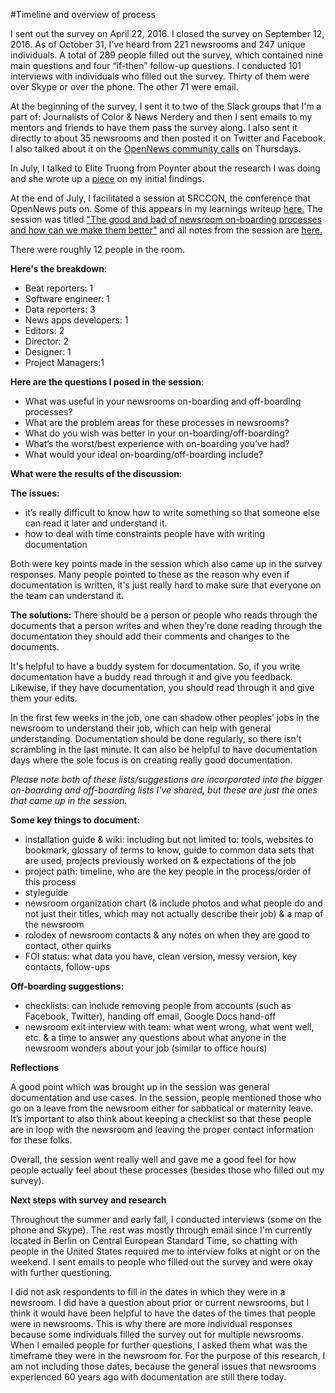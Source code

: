 #Timeline and overview of process

I sent out the survey on April 22, 2016. I closed the survey on September 12, 2016. As of October 31, I’ve heard from 221 newsrooms and 247 unique individuals. A total of 289 people filled out the survey, which contained nine main questions and four “if-then” follow-up questions. I conducted 101 interviews with individuals who filled out the survey. Thirty of them were over Skype or over the phone. The other 71 were email.  

At the beginning of the survey, I sent it to two of the Slack groups that I'm a part of: Journalists of Color & News Nerdery and then I sent emails to my mentors and friends to have them pass the survey along. I also sent it directly to about 35 newsrooms and then posted it on Twitter and Facebook. I also talked about it on the [OpenNews community calls](https://opennews.org/what/community/calls/) on Thursdays.

In July, I talked to Elite Truong from Poynter about the research I was doing and she wrote up a [piece](http://www.poynter.org/2016/why-journalists-need-to-report-on-how-they-work/420138/) on my initial findings.

At the end of July, I facilitated a session at SRCCON, the conference that OpenNews puts on. Some of this appears in my learnings writeup [here.](https://medium.com/@sandhya__k/my-learnings-from-srccon-2016-5b81fbd3ca2#.86kmdcbzp) The session was titled ["The good and bad of newsroom on-boarding processes and how can we make them better"](http://schedule.srccon.org/#_session-newsroom-onboarding) and all notes from the session are [here.](https://public.etherpad-mozilla.org/p/SRCCON2016-newsroom-onboarding
)

There were roughly 12 people in the room. 

**Here's the breakdown**:

* Beat reporters: 1 
* Software engineer: 1 
* Data reporters: 3
* News apps developers: 1
* Editors: 2
* Director: 2 
* Designer: 1
* Project Managers:1 

**Here are the questions I posed in the session**: 

- What was useful in your newsrooms on-boarding and off-boarding processes?
- What are the problem areas for these processes in newsrooms?
- What do you wish was better in your on-boarding/off-boarding?
- What’s the worst/best experience with on-boarding you’ve had?
- What would your ideal on-boarding/off-boarding include?

**What were the results of the discussion**:

**The issues:** 

- it’s really difficult to know how to write something so that someone else can read it later and understand it.
- how to deal with time constraints people have with writing documentation

Both were key points made in the session which also came up in the survey responses. Many people pointed to these as the reason why even if documentation is written, it's just really hard to make sure that everyone on the team can understand it. 

**The solutions:** There should be a person or people who reads through the documents that a person writes and when they’re done reading through the documentation they should add their comments and changes to the documents. 

It's helpful to have a buddy system for documentation. So, if you write documentation have a buddy read through it and give you feedback. Likewise, if they have documentation, you should read through it and give them your edits. 

In the first few weeks in the job, one can shadow other peoples’ jobs in the newsroom to understand their job, which can help with general understanding. Documentation should be done regularly, so there isn't scrambling in the last minute. It can also be helpful to have documentation days where the sole focus is on creating really good documentation.

*Please note both of these lists/suggestions are incorporated into the bigger on-boarding and off-boarding lists I've shared, but these are just the ones that came up in the session.*

**Some key things to document:** 

- installation guide & wiki: including but not limited to: tools, websites to bookmark, glossary of terms to know, guide to common data sets that are used, projects previously worked on & expectations of the job
- project path: timeline, who are the key people in the process/order of this process
- styleguide
- newsroom organization chart (& include photos and what people do and not just their titles, which may not actually describe their job) & a map of the newsroom
- rolodex of newsroom contacts & any notes on when they are good to contact, other quirks
- FOI status: what data you have, clean version, messy version, key contacts, follow-ups

**Off-boarding suggestions:**

- checklists: can include removing people from accounts (such as Facebook, Twitter), handing off email, Google Docs hand-off
- newsroom exit interview with team: what went wrong, what went well, etc. & a time to answer any questions about what anyone in the newsroom wonders about your job (similar to office hours) 

**Reflections**

A good point which was brought up in the session was general documentation and use cases. In the session, people mentioned those who go on a leave from the newsroom either for sabbatical or maternity leave. It’s important to also think about keeping a checklist so that these people are in loop with the newsroom and leaving the proper contact information for these folks.

Overall, the session went really well and gave me a good feel for how people actually feel about these processes (besides those who filled out my survey).

**Next steps with survey and research**

Throughout the summer and early fall, I conducted interviews (some on the phone and Skype). The rest was mostly through email since I'm currently located in Berlin on Central European Standard Time, so chatting with people in the United States required me to interview folks at night or on the weekend. I sent emails to people who filled out the survey and were okay with further questioning. 

I did not ask respondents to fill in the dates in which they were in a newsroom. I did have a question about prior or current newsrooms, but I think it would have been helpful to have the dates of the times that people were in newsrooms. This is why there are more individual responses because some individuals filled the survey out for multiple newsrooms. When I emailed people for further questions, I asked them what was the timeframe they were in the newsroom for. For the purpose of this research, I am not including those dates, because the general issues that newsrooms experienced 60 years ago with documentation are still there today.